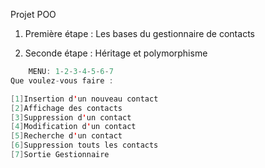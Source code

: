Projet POO

1. Première étape :  Les bases du gestionnaire de contacts

2. Seconde étape :   Héritage et polymorphisme

```java
    MENU: 1-2-3-4-5-6-7
Que voulez-vous faire : 

[1]Insertion d'un nouveau contact
[2]Affichage des contacts
[3]Suppression d'un contact
[4]Modification d'un contact
[5]Recherche d'un contact 
[6]Suppression touts les contacts 
[7]Sortie Gestionnaire

```
